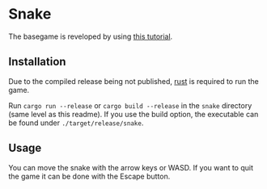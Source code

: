# Snake

The basegame is reveloped by using [this tutorial](https://mbuffett.com/posts/bevy-snake-tutorial/).

## Installation

Due to the compiled release being not published, [rust](https://www.rust-lang.org/learn/get-started) is required to run the game.

Run `cargo run --release` or `cargo build --release` in the `snake` directory (same level as this readme).
If you use the build option, the executable can be found under `./target/release/snake`.

## Usage

You can move the snake with the arrow keys or WASD. If you want to quit the game it can be done with the Escape button.